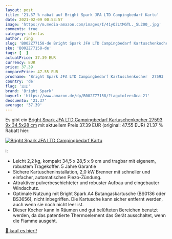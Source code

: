 ```yaml
---
layout: post
title: '21.37 % rabat auf Bright Spark JFA LTD Campingbedarf Kartu'
date: 2021-02-09 00:53:57
image: 'https://m.media-amazon.com/images/I/41yQ2LtMGTL._SL200_.jpg'
comments: true
category: ofertas
author: ring
slug: 'B002Z77158-de Bright Spark JFA LTD Campingbedarf Kartuschenkocher 27593...'
sku: 'B002Z77158-de'
tags: [  ]
actualPrice: 37.39 EUR
currency: EUR
price: 37.39
comparePrice: 47.55 EUR
prodname: 'Bright Spark JFA LTD Campingbedarf Kartuschenkocher  27593  9x 34.5x28 cm'
country: 'de'
flag: '🇩🇪'
brand: 'Bright Spark'
buyurl: 'https://www.amazon.de/dp/B002Z77158/?tag=tolees0ca-21'
descuento: '21.37'
average: '37.39'
---
```


Es gibt ein [Bright Spark JFA LTD Campingbedarf Kartuschenkocher  27593  9x 34.5x28 cm](https://www.amazon.de/dp/B002Z77158/?tag=tolees0ca-21) mit aktuellem Preis 37.39 EUR (original: 47.55 EUR) 21.37 % Rabatt hier:

[![Bright Spark JFA LTD Campingbedarf Kartu](https://m.media-amazon.com/images/I/41yQ2LtMGTL._SL200_.jpg)](https://www.amazon.de/dp/B002Z77158/?tag=tolees0ca-21)

ℹ️:

- Leicht 2,2 kg, kompakt 34,5 x 28,5 x 9 cm und tragbar mit eigenem, robustem Tragekoffer. 5 Jahre Garantie
- Sichere Kartuscheninstallation, 2,0 kW Brenner mit schneller und einfacher, automatischen Piezo-Zündung.
- Attraktiver pulverbeschichteter und robuster Aufbau und eingebauter Windschutz.
- Optimale Nutzung mit Bright Spark A4 Butangaskartusche (BS0136 oder BS3656), nicht inbegriffen. Die Kartusche kann sicher entfernt werden, auch wenn sie noch nicht leer ist.
- Dieser Kocher kann in Räumen und gut belüfteten Bereichen benutzt werden, da das patentierte Thermoelement das Gerät ausschaltet, wenn die Flamme ausgeht.

[🛒 kauf es hier!!](https://www.amazon.de/dp/B002Z77158/?tag=tolees0ca-21)
